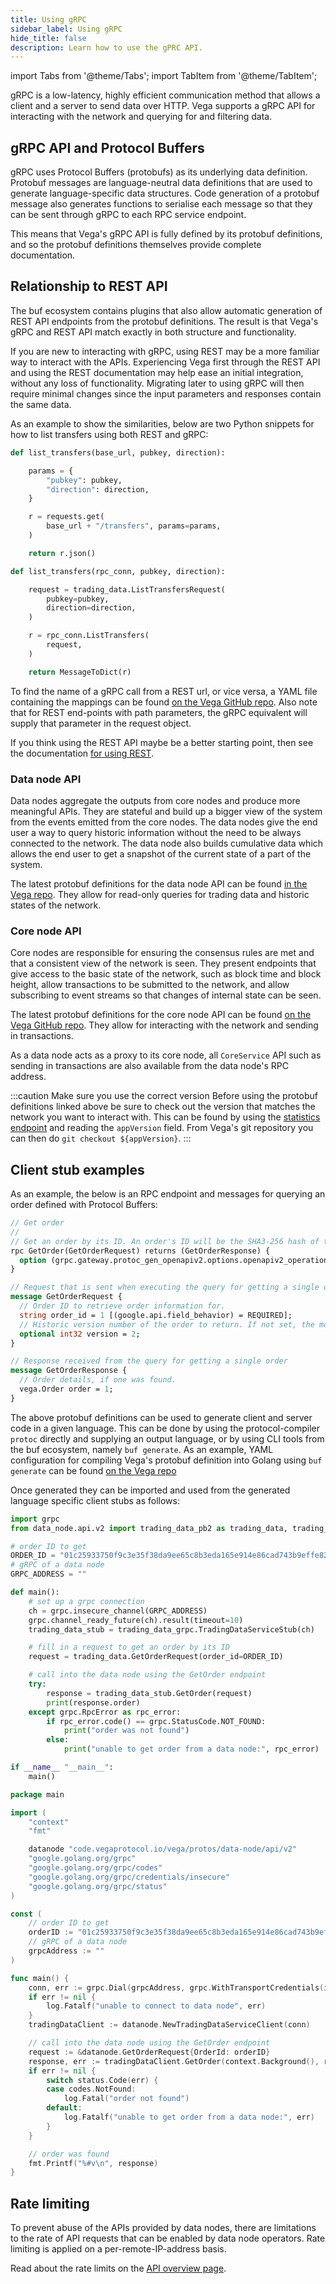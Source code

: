 ```yaml
---
title: Using gRPC
sidebar_label: Using gRPC
hide_title: false
description: Learn how to use the gPRC API.
---
```

import Tabs from '@theme/Tabs';
import TabItem from '@theme/TabItem';

gRPC is a low-latency, highly efficient communication method that allows a client and a server to send data over HTTP. Vega supports a gRPC API for interacting with the network and querying for and filtering data. 

## gRPC API and Protocol Buffers
gRPC uses Protocol Buffers (protobufs) as its underlying data definition. Protobuf messages are language-neutral data definitions that are used to generate language-specific data structures. Code generation of a protobuf message also generates functions to serialise each message so that they can be sent through gRPC to each RPC service endpoint.

This means that Vega's gRPC API is fully defined by its protobuf definitions, and so the protobuf definitions themselves provide complete documentation.

## Relationship to REST API
The buf ecosystem contains plugins that also allow automatic generation of REST API endpoints from the protobuf definitions. The result is that Vega's gRPC and REST API match exactly in both structure and functionality.

If you are new to interacting with gRPC, using REST may be a more familiar way to interact with the APIs. Experiencing Vega first through the REST API and using the REST documentation may help ease an initial integration, without any loss of functionality. Migrating later to using gRPC will then require minimal changes since the input parameters and responses contain the same data.

As an example to show the similarities, below are two Python snippets for how to list transfers using both REST and gRPC:
<Tabs>
<TabItem value="REST" label="REST">

```py
def list_transfers(base_url, pubkey, direction):

    params = {
        "pubkey": pubkey,
        "direction": direction,
    }

    r = requests.get(
        base_url + "/transfers", params=params,
    )

    return r.json()
```
</TabItem>

<TabItem value="gRPC" label="gRPC">

```py
def list_transfers(rpc_conn, pubkey, direction):

	request = trading_data.ListTransfersRequest(
		pubkey=pubkey,
		direction=direction,
	)

	r = rpc_conn.ListTransfers(
		request,
	)

    return MessageToDict(r)
```

</TabItem>

</Tabs>

To find the name of a gRPC call from a REST url, or vice versa, a YAML file containing the mappings can be found [on the Vega GitHub repo](https://github.com/vegaprotocol/vega/blob/develop/protos/sources/data-node/grpc-rest-bindings.yml). Also note that for REST end-points with path parameters, the gRPC equivalent will supply that parameter in the request object.

If you think using the REST API maybe be a better starting point, then see the documentation [for using REST](../rest/overview.md).

### Data node API
Data nodes aggregate the outputs from core nodes and produce more meaningful APIs. They are stateful and build up a bigger view of the system from the events emitted from the core nodes. The data nodes give the end user a way to query historic information without the need to be always connected to the network. The data node also builds cumulative data which allows the end user to get a snapshot of the current state of a part of the system.

The latest protobuf definitions for the data node API can be found [in the Vega repo](https://github.com/vegaprotocol/vega/blob/develop/protos/sources/data-node/api/v2/trading_data.proto). They allow for read-only queries for trading data and historic states of the network. 

### Core node API
Core nodes are responsible for ensuring the consensus rules are met and that a consistent view of the network is seen. They present endpoints that give access to the basic state of the network, such as block time and block height, allow transactions to be submitted to the network, and allow subscribing to event streams so that changes of internal state can be seen.

The latest protobuf definitions for the core node API can be found [on the Vega GitHub repo](https://github.com/vegaprotocol/vega/blob/develop/protos/sources/vega/api/v1/core.proto). They allow for interacting with the network and sending in transactions.

As a data node acts as a proxy to its core node, all `CoreService` API such as sending in transactions are also available from the data node's RPC address.

:::caution Make sure you use the correct version
Before using the protobuf definitions linked above be sure to check out the version that matches the network you want to interact with. This can be found by using the [statistics endpoint](../rest/transaction/transaction-statistics.api.mdx) and reading the `appVersion` field. From Vega's git repository you can then do `git checkout ${appVersion}`.
:::

## Client stub examples
As an example, the below is an RPC endpoint and messages for querying an order defined with Protocol Buffers:

```proto
// Get order
//
// Get an order by its ID. An order's ID will be the SHA3-256 hash of the signature that the order was submitted with
rpc GetOrder(GetOrderRequest) returns (GetOrderResponse) {
  option (grpc.gateway.protoc_gen_openapiv2.options.openapiv2_operation) = {tags: "Orders"};
}

// Request that is sent when executing the query for getting a single order
message GetOrderRequest {
  // Order ID to retrieve order information for.
  string order_id = 1 [(google.api.field_behavior) = REQUIRED];
  // Historic version number of the order to return. If not set, the most current version will be returned.
  optional int32 version = 2;
}

// Response received from the query for getting a single order
message GetOrderResponse {
  // Order details, if one was found.
  vega.Order order = 1;
}
```

The above protobuf definitions can be used to generate client and server code in a given language. This can be done by using the protocol-compiler `protoc` directly and supplying an output language, or by using CLI tools from the buf ecosystem, namely `buf generate`. As an example, YAML configuration for compiling Vega's protobuf definition into Golang using `buf generate` can be found [on the Vega repo](https://github.com/vegaprotocol/vega/blob/develop/buf.gen.yaml)


Once generated they can be imported and used from the generated language specific client stubs as follows:

<Tabs>
<TabItem value="py" label="Python">

```py
import grpc
from data_node.api.v2 import trading_data_pb2 as trading_data, trading_data_pb2_grpc as trading_data_grpc

# order ID to get
ORDER_ID = "01c25933750f9c3e35f38da9ee65c8b3eda165e914e86cad743b9effe826f2dc"
# gRPC of a data node
GRPC_ADDRESS = ""

def main():
	# set up a grpc connection
	ch = grpc.insecure_channel(GRPC_ADDRESS)
	grpc.channel_ready_future(ch).result(timeout=10)
	trading_data_stub = trading_data_grpc.TradingDataServiceStub(ch)

	# fill in a request to get an order by its ID
	request = trading_data.GetOrderRequest(order_id=ORDER_ID)

	# call into the data node using the GetOrder endpoint
	try:
		response = trading_data_stub.GetOrder(request)
		print(response.order)
	except grpc.RpcError as rpc_error:
		if rpc_error.code() == grpc.StatusCode.NOT_FOUND:
			print("order was not found")
		else:
			print("unable to get order from a data node:", rpc_error)

if __name__ "__main__":
	main()
```

</TabItem>

<TabItem value="go" label="Golang">

```go
package main

import (
	"context"
	"fmt"

	datanode "code.vegaprotocol.io/vega/protos/data-node/api/v2"
	"google.golang.org/grpc"
	"google.golang.org/grpc/codes"
	"google.golang.org/grpc/credentials/insecure"
	"google.golang.org/grpc/status"
)

const (
	// order ID to get
	orderID := "01c25933750f9c3e35f38da9ee65c8b3eda165e914e86cad743b9effe826f2dc"
	// gRPC of a data node
	grpcAddress := ""
)

func main() {
	conn, err := grpc.Dial(grpcAddress, grpc.WithTransportCredentials(insecure.NewCredentials()))
	if err != nil {
		log.Fatalf("unable to connect to data node", err)
	}
	tradingDataClient := datanode.NewTradingDataServiceClient(conn)

	// call into the data node using the GetOrder endpoint
	request := &datanode.GetOrderRequest{OrderId: orderID}
	response, err := tradingDataClient.GetOrder(context.Background(), request)
	if err != nil {
		switch status.Code(err) {
		case codes.NotFound:
			log.Fatal("order not found")
		default:
			log.Fatalf("unable to get order from a data node:", err)
		}
	}

	// order was found
	fmt.Printf("%#v\n", response)
}
```

</TabItem>

</Tabs>

## Rate limiting
To prevent abuse of the APIs provided by data nodes, there are limitations to the rate of API requests that can be enabled by data node operators. Rate limiting is applied on a per-remote-IP-address basis.

Read about the rate limits on the [API overview page](../../api/using-the-apis.md#rate-limiting).
